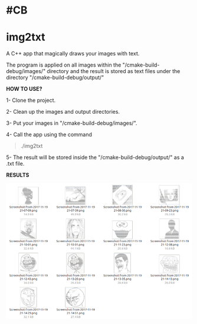 # **#CB**
# img2txt
A C++ app that magically draws your images with text.

The program is applied on all images within the "/cmake-build-debug/images/" directory and the result is stored as text files under the directory "/cmake-build-debug/output/"

**HOW TO USE?**

1- Clone the project.

2- Clean up the images and output directories.

3- Put your images in "/cmake-build-debug/images/".

4- Call the app using the command

> ./img2txt
 
5- The result will be stored inside the "/cmake-build-debug/output/" as a .txt file.


**RESULTS**
 
![alt text](https://github.com/noureddine-as/img2txt/blob/master/examples/Screenshot%20from%202017-11-19%2022-03-53.png)

